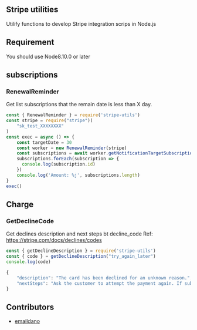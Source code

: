 ## Stripe utilities

Utilify functions to develop Stripe integration scrips in Node.js

## Requirement
You should use Node8.10.0 or later

## subscriptions

### RenewalReminder

Get list subscriptions that the remain date is less than X day.

```javascript
const { RenewalReminder } = require('stripe-utils')
const stripe = require("stripe")(
    "sk_test_XXXXXXXX"
)
const exec = async () => {
    const targetDate = 30
    const worker = new RenewalReminder(stripe)
    const subscriptions = await worker.getNotificationTargetSubscription(targetDate)
    subscriptions.forEach(subscription => {
      console.log(subscription.id)
    })
    console.log('Amount: %j', subscriptions.length)
}
exec()
```

## Charge

### GetDeclineCode
Get declines description and next steps bt decline_code
Ref: https://stripe.com/docs/declines/codes

```javascript
const { getDeclineDescription } = require('stripe-utils')
const { code } = getDeclineDescription("try_again_later")
console.log(code)

{
    "description": "The card has been declined for an unknown reason.", 
    "nextSteps": "Ask the customer to attempt the payment again. If subsequent payments are declined, the customer should contact their card issuer for more information."
}
```

## Contributors

- [emaildano](https://github.com/emaildano)